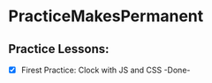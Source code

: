 # PracticeMakesPermanent

## Practice Lessons:

- [x] Firest Practice: Clock with JS and CSS -Done-
